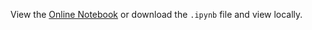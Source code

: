 View the [Online Notebook](http://nbviewer.ipython.org/github/iit-cs579/main/blob/master/lec/l20/l20.ipynb) or download the `.ipynb` file and view locally.
